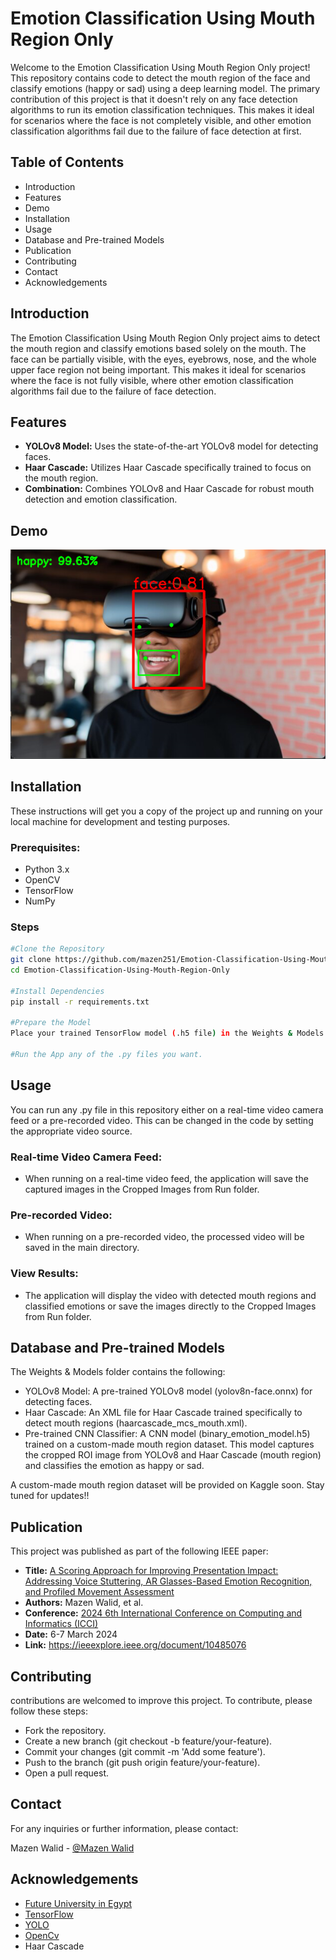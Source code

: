 # Emotion Classification Using Mouth Region Only
Welcome to the Emotion Classification Using Mouth Region Only project! This repository contains code to detect the mouth region of the face and classify emotions (happy or sad) using a deep learning model. The primary contribution of this project is that it doesn't rely on any face detection algorithms to run its emotion classification techniques. This makes it ideal for scenarios where the face is not completely visible, and other emotion classification algorithms fail due to the failure of face detection at first.

## Table of Contents
- Introduction
- Features
- Demo
- Installation
- Usage
- Database and Pre-trained Models
- Publication
- Contributing
- Contact
- Acknowledgements

## Introduction
The Emotion Classification Using Mouth Region Only project aims to detect the mouth region and classify emotions based solely on the mouth. The face can be partially visible, with the eyes, eyebrows, nose, and the whole upper face region not being important. This makes it ideal for scenarios where the face is not fully visible, where other emotion classification algorithms fail due to the failure of face detection.

## Features
- **YOLOv8 Model:** Uses the state-of-the-art YOLOv8 model for detecting faces.
- **Haar Cascade:** Utilizes Haar Cascade specifically trained to focus on the mouth region.
- **Combination:** Combines YOLOv8 and Haar Cascade for robust mouth detection and emotion classification.

## Demo

![Image Example](Demos/run2.png)

## Installation
These instructions will get you a copy of the project up and running on your local machine for development and testing purposes.
### Prerequisites:
- Python 3.x
- OpenCV
- TensorFlow
- NumPy

### Steps
```sh
#Clone the Repository
git clone https://github.com/mazen251/Emotion-Classification-Using-Mouth-Region-Only.git
cd Emotion-Classification-Using-Mouth-Region-Only

#Install Dependencies
pip install -r requirements.txt

#Prepare the Model
Place your trained TensorFlow model (.h5 file) in the Weights & Models directory. Or use the existing CNN model that i have trained.

#Run the App any of the .py files you want.
```
## Usage
You can run any .py file in this repository either on a real-time video camera feed or a pre-recorded video. This can be changed in the code by setting the appropriate video source.
### Real-time Video Camera Feed:
- When running on a real-time video feed, the application will save the captured images in the Cropped Images from Run folder.

### Pre-recorded Video:
- When running on a pre-recorded video, the processed video will be saved in the main directory.

### View Results:
- The application will display the video with detected mouth regions and classified emotions or save the images directly to the Cropped Images from Run folder.

## Database and Pre-trained Models
The Weights & Models folder contains the following:

- YOLOv8 Model: A pre-trained YOLOv8 model (yolov8n-face.onnx) for detecting faces.
- Haar Cascade: An XML file for Haar Cascade trained specifically to detect mouth regions (haarcascade_mcs_mouth.xml).
- Pre-trained CNN Classifier: A CNN model (binary_emotion_model.h5) trained on a custom-made mouth region dataset. This model captures the cropped ROI image from YOLOv8 and Haar Cascade (mouth region) and classifies the emotion as happy or sad.

A custom-made mouth region dataset will be provided on Kaggle soon. Stay tuned for updates!!

## Publication
This project was published as part of the following IEEE paper:
- **Title:** [A Scoring Approach for Improving Presentation Impact: Addressing Voice Stuttering, AR Glasses-Based Emotion Recognition, and Profiled Movement Assessment](https://ieeexplore.ieee.org/document/10485076)
- **Authors:** Mazen Walid, et al.
- **Conference:** [2024 6th International Conference on Computing and Informatics (ICCI)](https://ieeexplore.ieee.org/xpl/conhome/10483564/proceeding)
- **Date:** 6-7 March 2024
- **Link:** https://ieeexplore.ieee.org/document/10485076

## Contributing
contributions are welcomed to improve this project. To contribute, please follow these steps:

- Fork the repository.
- Create a new branch (git checkout -b feature/your-feature).
- Commit your changes (git commit -m 'Add some feature').
- Push to the branch (git push origin feature/your-feature).
- Open a pull request.

## Contact
For any inquiries or further information, please contact:

Mazen Walid - [@Mazen Walid](https://www.linkedin.com/in/mazen-walid-225582208/)

## Acknowledgements
- [Future University in Egypt](https://www.fue.edu.eg/)
- [TensorFlow](https://www.tensorflow.org/)
- [YOLO](https://www.ultralytics.com/)
- [OpenCv](https://opencv.org/)
- Haar Cascade
